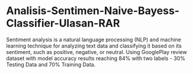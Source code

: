 # Analisis-Sentimen-Naive-Bayess-Classifier-Ulasan-RAR
Sentiment analysis is a natural language processing (NLP) and machine learning technique for analyzing text data and classifying it based on its sentiment, such as positive, negative, or neutral. Using GooglePlay review dataset with model accuracy results reaching 84% with two labels - 30% Testing Data and 70% Training Data.
